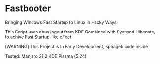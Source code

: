 # Fastbooter
Bringing Windows Fast Startup to Linux in Hacky Ways

This Script uses dbus logout from KDE Combined with Systemd Hibenate, to achive Fast Startup-like effect

[WARNING]
This Project is In Early Development, sphageti code inside

Tested: Manjaro 21.2 KDE Plasma (5.24)
